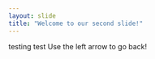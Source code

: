 ```yaml
---
layout: slide
title: "Welcome to our second slide!"
---
```

testing test
Use the left arrow to go back!